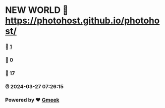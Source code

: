 # NEW WORLD :link: https://photohost.github.io/photohost/ 
### :page_facing_up: [1](https://photohost.github.io/photohost//tag.html) 
### :speech_balloon: 0 
### :hibiscus: 17 
### :alarm_clock: 2024-03-27 07:26:15 
### Powered by :heart: [Gmeek](https://github.com/Meekdai/Gmeek)
